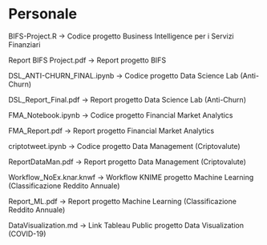 # Personale
BIFS-Project.R -> Codice progetto Business Intelligence per i Servizi Finanziari

Report BIFS Project.pdf -> Report progetto BIFS

DSL_ANTI-CHURN_FINAL.ipynb -> Codice progetto Data Science Lab (Anti-Churn)

DSL_Report_Final.pdf -> Report progetto Data Science Lab (Anti-Churn)

FMA_Notebook.ipynb -> Codice progetto Financial Market Analytics

FMA_Report.pdf -> Report progetto Financial Market Analytics

criptotweet.ipynb -> Codice progetto Data Management (Criptovalute)

ReportDataMan.pdf -> Report progetto Data Management (Criptovalute)

Workflow_NoEx.knar.knwf -> Workflow KNIME progetto Machine Learning (Classificazione Reddito Annuale)

Report_ML.pdf -> Report progetto Machine Learning (Classificazione Reddito Annuale)

DataVisualization.md -> Link Tableau Public progetto Data Visualization (COVID-19)
